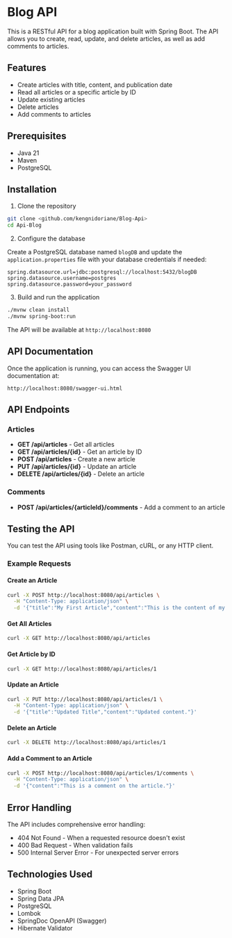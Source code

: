 # Blog API

This is a RESTful API for a blog application built with Spring Boot. The API allows you to create, read, update, and delete articles, as well as add comments to articles.

## Features

- Create articles with title, content, and publication date
- Read all articles or a specific article by ID
- Update existing articles
- Delete articles
- Add comments to articles

## Prerequisites

- Java 21
- Maven
- PostgreSQL

## Installation

1. Clone the repository

```bash
git clone <github.com/kengnidoriane/Blog-Api>
cd Api-Blog
```

2. Configure the database

Create a PostgreSQL database named `blogDB` and update the `application.properties` file with your database credentials if needed:

```properties
spring.datasource.url=jdbc:postgresql://localhost:5432/blogDB
spring.datasource.username=postgres
spring.datasource.password=your_password
```

3. Build and run the application

```bash
./mvnw clean install
./mvnw spring-boot:run
```

The API will be available at `http://localhost:8080`

## API Documentation

Once the application is running, you can access the Swagger UI documentation at:

```
http://localhost:8080/swagger-ui.html
```

## API Endpoints

### Articles

- **GET /api/articles** - Get all articles
- **GET /api/articles/{id}** - Get an article by ID
- **POST /api/articles** - Create a new article
- **PUT /api/articles/{id}** - Update an article
- **DELETE /api/articles/{id}** - Delete an article

### Comments

- **POST /api/articles/{articleId}/comments** - Add a comment to an article

## Testing the API

You can test the API using tools like Postman, cURL, or any HTTP client.

### Example Requests

#### Create an Article

```bash
curl -X POST http://localhost:8080/api/articles \
  -H "Content-Type: application/json" \
  -d '{"title":"My First Article","content":"This is the content of my first article."}'
```

#### Get All Articles

```bash
curl -X GET http://localhost:8080/api/articles
```

#### Get Article by ID

```bash
curl -X GET http://localhost:8080/api/articles/1
```

#### Update an Article

```bash
curl -X PUT http://localhost:8080/api/articles/1 \
  -H "Content-Type: application/json" \
  -d '{"title":"Updated Title","content":"Updated content."}'
```

#### Delete an Article

```bash
curl -X DELETE http://localhost:8080/api/articles/1
```

#### Add a Comment to an Article

```bash
curl -X POST http://localhost:8080/api/articles/1/comments \
  -H "Content-Type: application/json" \
  -d '{"content":"This is a comment on the article."}'
```

## Error Handling

The API includes comprehensive error handling:

- 404 Not Found - When a requested resource doesn't exist
- 400 Bad Request - When validation fails
- 500 Internal Server Error - For unexpected server errors

## Technologies Used

- Spring Boot
- Spring Data JPA
- PostgreSQL
- Lombok
- SpringDoc OpenAPI (Swagger)
- Hibernate Validator